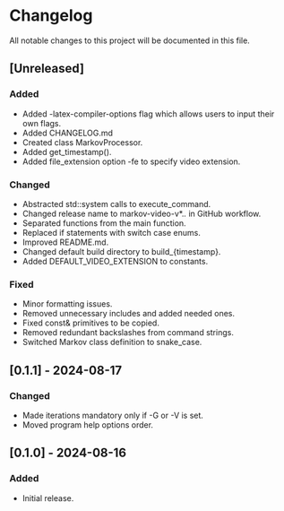 # Changelog

All notable changes to this project will be documented in this file.

## [Unreleased]

### Added

- Added -latex-compiler-options flag which allows users to input their own flags.
- Added CHANGELOG.md
- Created class MarkovProcessor.
- Added get_timestamp().
- Added file_extension option -fe to specify video extension.

### Changed

- Abstracted std::system calls to execute_command.
- Changed release name to markov-video-v*.*.* in GitHub workflow. 
- Separated functions from the main function.
- Replaced if statements with switch case enums.
- Improved README.md.
- Changed default build directory to build_{timestamp}.
- Added DEFAULT_VIDEO_EXTENSION to constants. 

### Fixed

- Minor formatting issues.
- Removed unnecessary includes and added needed ones.
- Fixed const& primitives to be copied.
- Removed redundant backslashes from command strings.
- Switched Markov class definition to snake_case.

## [0.1.1] - 2024-08-17

### Changed

- Made iterations mandatory only if -G or -V is set.
- Moved program help options order.

## [0.1.0] - 2024-08-16

### Added

- Initial release.
